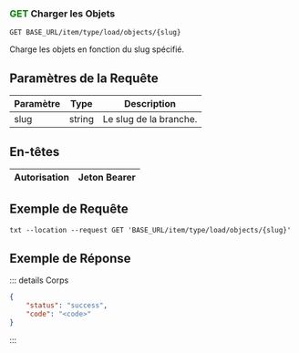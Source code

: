 
### <span style="color:green">GET</span> Charger les Objets

```plaintext
GET BASE_URL/item/type/load/objects/{slug}
```

Charge les objets en fonction du slug spécifié.

## Paramètres de la Requête

| Paramètre | Type   | Description          |
| --------- | ------ | -------------------- |
| slug      | string | Le slug de la branche. |

## En-têtes

| Autorisation | Jeton Bearer |
| ------------- | ----------- |

## Exemple de Requête

```txt
txt --location --request GET 'BASE_URL/item/type/load/objects/{slug}'
```

## Exemple de Réponse

::: details Corps

```json
{
    "status": "success",
    "code": "<code>"
}
```

:::

